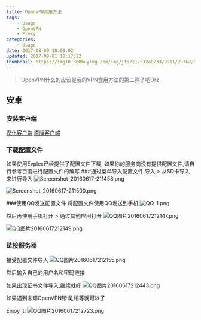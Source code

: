 ```yaml
---
title: OpenVPN食用方法
tags: 
    - Usage
    - OpenVPN
    - Proxy
categories:
    - Usage
date: 2017-08-09 18:00:02
updated: 2017-09-01 18:17:22
thumbnail: https://img10.360buyimg.com/img/jfs/t1/53248/33/9911/29762/5d73b659E585170dd/a03508f9aee499c5.png
---
```

> OpenVPN什么的应该是我的VPN食用方法的第二弹了吧Orz

<!--more-->

## 安卓
### 安装客户端
[汉化客户端](https://ftp.iinde.xyz/Applications/OpenVPN-1.0.7-zh-CN.apk)
[原版客户端](https://ftp.iinde.xyz/Applications/OpenVPN-1.0.7-en-US.apk)
### 下载配置文件
如果使用Evplex已经提供了配置文件下载, 
如果你的服务商没有提供配置文件,请自行参考百度进行配置文件的编写
###通过菜单导入配置文件
导入 > 从SD卡导入来进行导入
![Screenshot_20160617-211458.png](https://publish.indexyz.me/images/2016/06/2384172290.png?imageView2/2/w/300)

![Screenshot_20160617-211500.png](https://publish.indexyz.me/images/2016/06/4214865866.png?imageView2/2/w/300)

###使用QQ发送配置文件
将配置文件使用QQ发送到手机
![QQ-1.png][1]

然后再使用手机打开 > 通过其他应用打开
![QQ图片20160617212147.png][2]

![QQ图片20160617212149.png][3]

### 链接服务器
接受配置文件导入
![QQ图片20160617212155.png][4]

然后输入自己的用户名和密码链接

如果出现证书文件导入,继续就好
![QQ图片20160617212443.png][5]

如果遇到未知OpenVPN错误,稍等就可以了

Enjoy it!
![QQ图片20160617212723.png][6]


  [1]: https://publish.indexyz.me/images/2016/06/3848708350.png?imageView2/2/w/300
  [2]: https://publish.indexyz.me/images/2016/06/3783479544.png?imageView2/2/w/300
  [3]: https://publish.indexyz.me/images/2016/06/760227249.png?imageView2/2/w/300
  [4]: https://publish.indexyz.me/images/2016/06/2798648429.png?imageView2/2/w/300
  [5]: https://publish.indexyz.me/images/2016/06/1400159461.png?imageView2/2/w/300
  [6]: https://publish.indexyz.me/images/2016/06/3012130306.png?imageView2/2/w/300
